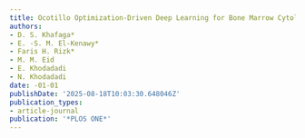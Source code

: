 ```yaml
---
title: Ocotillo Optimization-Driven Deep Learning for Bone Marrow Cytology Classification
authors:
- D. S. Khafaga*
- E. -S. M. El-Kenawy*
- Faris H. Rizk*
- M. M. Eid
- E. Khodadadi
- N. Khodadadi
date: -01-01
publishDate: '2025-08-18T10:03:30.648046Z'
publication_types:
- article-journal
publication: '*PLOS ONE*'
---
```

